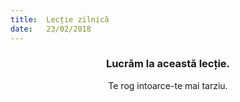 ```yaml
---
title:  Lecție zilnică
date:   23/02/2018
---
```


### <center>Lucrăm la această lecție.</center>
<center>Te rog intoarce-te mai tarziu.</center>